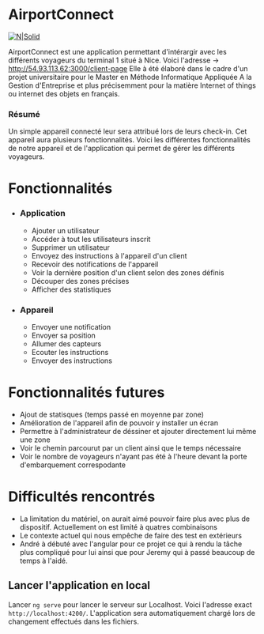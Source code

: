 # AirportConnect

[![N|Solid](https://image.flaticon.com/icons/svg/2086/2086826.svg)](https://nodesource.com/products/nsolid)

AirportConnect est une application permettant d'intérargir avec les différents voyageurs du terminal 1 situé à Nice.
Voici l'adresse →  http://54.93.113.62:3000/client-page
Elle à été élaboré dans le cadre d'un projet universitaire pour le Master en Méthode Informatique Appliquée A la Gestion d'Entreprise et plus précisemment pour la matière Internet of things ou internet des objets en français.

### Résumé
Un simple appareil connecté leur sera attribué lors de leurs check-in. Cet appareil aura plusieurs fonctionnalités.
Voici les différentes fonctionnalités de notre appareil et de l'application qui permet de gérer les différents voyageurs.

# Fonctionnalités 
- ###  Application 
   * Ajouter un utilisateur 
   * Accéder à tout les utilisateurs inscrit
   * Supprimer un utilisateur
   * Envoyez des instructions à l'appareil d'un client
   * Recevoir des notifications de l'appareil
   * Voir la dernière position d'un client selon des zones définis
   * Découper des zones précises 
   * Afficher des statistiques
   
- ### Appareil
    * Envoyer une notification
    * Envoyer sa position 
    * Allumer des capteurs 
    * Ecouter les instructions 
    * Envoyer des instructions

# Fonctionnalités futures 
- Ajout de statisques (temps passé en moyenne par zone)
- Amélioration de l'appareil afin de pouvoir y installer un écran 
- Permettre à l'administrateur de déssiner et ajouter directement lui même une zone 
- Voir le chemin parcourut par un client ainsi que le temps nécessaire 
- Voir le nombre de voyageurs n'ayant pas été à l'heure devant la porte d'embarquement correspodante

# Difficultés rencontrés 


- La limitation du matériel, on aurait aimé pouvoir faire plus avec plus de dispositif. Actuellement on est limité à quatres combinaisons
- Le contexte actuel qui nous empêche de faire des test en extérieurs
- André à débuté avec l'angular pour ce projet ce qui à rendu la tâche plus compliqué pour lui ainsi que pour Jeremy qui à passé beaucoup de temps à l'aidé.

## Lancer l'application en local

Lancer `ng serve` pour lancer le serveur sur Localhost. Voici l'adresse exact `http://localhost:4200/`. L'application sera automatiquement chargé lors de changement effectués dans les fichiers.
